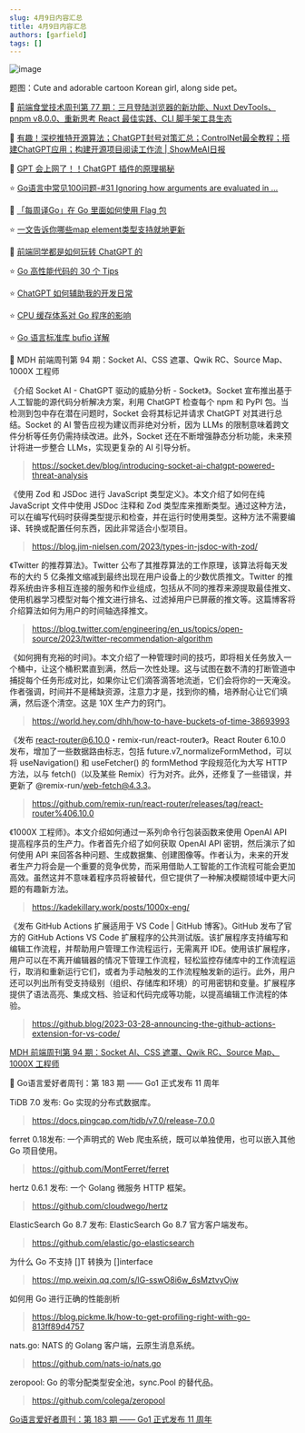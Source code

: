 ```yaml
---
slug: 4月9日内容汇总
title: 4月9日内容汇总
authors: [garfield]
tags: []
---
```


![image](https://img.alicdn.com/imgextra/i3/O1CN01AjgrL01ifZMDpdUyP_!!6000000004440-2-tps-1344-896.png_1200x1200.jpg)

题图：Cute and adorable cartoon Korean girl, along side pet。

📒 [前端食堂技术周刊第 77 期：三月登陆浏览器的新功能、Nuxt DevTools、pnpm v8.0.0、重新思考 React 最佳实践、CLI 脚手架工具生态](https://juejin.cn/post/7217780935536705591)

📒 [有趣！深挖推特开源算法；ChatGPT封号对策汇总；ControlNet最全教程；搭建ChatGPT应用；构建开源项目阅读工作流 | ShowMeAI日报](https://juejin.cn/post/7217741020372910137)

📒 [GPT 会上网了！！ChatGPT 插件的原理揭秘](https://mp.weixin.qq.com/s/30Cnls4jqNjAHDipWruxdw)

⭐️ [Go语言中常见100问题-#31 Ignoring how arguments are evaluated in ...](https://mp.weixin.qq.com/s/cuJAYXGOleUt0FG5brX8ng)

📒 [「每周译Go」在 Go 里面如何使用 Flag 包](https://mp.weixin.qq.com/s/ZmZwEUsyna1YlflGPX-2Bg)

⭐️ [一文告诉你哪些map element类型支持就地更新](https://mp.weixin.qq.com/s/0TnAPFib82KC-BIL-uhMWw)

📒 [前端同学都是如何玩转 ChatGPT 的](https://mp.weixin.qq.com/s/b7LByqI5mEVuTqs2YNibIQ)

⭐️ [Go 高性能代码的 30 个 Tips](https://mp.weixin.qq.com/s/E5R09RHPhnTy59iuLZJoaw)

⭐️ [ChatGPT 如何辅助我的开发日常](https://mp.weixin.qq.com/s/7qKWdpffFG90qWXMsr_VhQ)

⭐️ [CPU 缓存体系对 Go 程序的影响](https://mp.weixin.qq.com/s/Yi0eGTzrT7mtkpebmLXqVA)

⭐️ [Go 语言标准库 bufio 详解](https://mp.weixin.qq.com/s/aP9bT4UL1MK5EDx18WfvmQ)

📒 MDH 前端周刊第 94 期：Socket AI、CSS 遮罩、Qwik RC、Source Map、1000X 工程师

《介绍 Socket AI - ChatGPT 驱动的威胁分析 - Socket》。Socket 宣布推出基于人工智能的源代码分析解决方案，利用 ChatGPT 检查每个 npm 和 PyPI 包。当检测到包中存在潜在问题时，Socket 会将其标记并请求 ChatGPT 对其进行总结。Socket 的 AI 警告应视为建议而非绝对分析，因为 LLMs 的限制意味着跨文件分析等任务仍需持续改进。此外，Socket 还在不断增强静态分析功能，未来预计将进一步整合 LLMs，实现更复杂的 AI 引导分析。

> https://socket.dev/blog/introducing-socket-ai-chatgpt-powered-threat-analysis

《使用 Zod 和 JSDoc 进行 JavaScript 类型定义》。本文介绍了如何在纯 JavaScript 文件中使用 JSDoc 注释和 Zod 类型库来推断类型。通过这种方法，可以在编写代码时获得类型提示和检查，并在运行时使用类型。这种方法不需要编译、转换或配置任何东西，因此非常适合小型项目。

> https://blog.jim-nielsen.com/2023/types-in-jsdoc-with-zod/

《Twitter 的推荐算法》。Twitter 公布了其推荐算法的工作原理，该算法将每天发布的大约 5 亿条推文缩减到最终出现在用户设备上的少数优质推文。Twitter 的推荐系统由许多相互连接的服务和作业组成，包括从不同的推荐来源提取最佳推文、使用机器学习模型对每个推文进行排名、过滤掉用户已屏蔽的推文等。这篇博客将介绍算法如何为用户的时间轴选择推文。

> https://blog.twitter.com/engineering/en_us/topics/open-source/2023/twitter-recommendation-algorithm

《如何拥有充裕的时间》。本文介绍了一种管理时间的技巧，即将相关任务放入一个桶中，让这个桶积累直到满，然后一次性处理。这与试图在数不清的打断管道中捕捉每个任务形成对比，如果你让它们滴答滴答地流逝，它们会将你的一天淹没。作者强调，时间并不是稀缺资源，注意力才是，找到你的桶，培养耐心让它们填满，然后逐个清空。这是 10X 生产力的窍门。

> https://world.hey.com/dhh/how-to-have-buckets-of-time-38693993

《发布 react-router@6.10.0・remix-run/react-router》。React Router 6.10.0 发布，增加了一些数据路由标志，包括 future.v7_normalizeFormMethod，可以将 useNavigation() 和 useFetcher() 的 formMethod 字段规范化为大写 HTTP 方法，以与 fetch()（以及某些 Remix）行为对齐。此外，还修复了一些错误，并更新了 @remix-run/web-fetch@4.3.3。

> https://github.com/remix-run/react-router/releases/tag/react-router%406.10.0

《1000X 工程师》。本文介绍如何通过一系列命令行包装函数来使用 OpenAI API 提高程序员的生产力。作者首先介绍了如何获取 OpenAI API 密钥，然后演示了如何使用 API 来回答各种问题、生成数据集、创建图像等。作者认为，未来的开发者生产力将会是一个重要的竞争优势，而采用借助人工智能的工作流程可能会更加高效。虽然这并不意味着程序员将被替代，但它提供了一种解决模糊领域中更大问题的有趣新方法。

> https://kadekillary.work/posts/1000x-eng/

《发布 GitHub Actions 扩展适用于 VS Code | GitHub 博客》。GitHub 发布了官方的 GitHub Actions VS Code 扩展程序的公共测试版。该扩展程序支持编写和编辑工作流程，并帮助用户管理工作流程运行，无需离开 IDE。使用该扩展程序，用户可以在不离开编辑器的情况下管理工作流程，轻松监控存储库中的工作流程运行，取消和重新运行它们，或者为手动触发的工作流程触发新的运行。此外，用户还可以列出所有受支持级别（组织、存储库和环境）的可用密钥和变量。扩展程序提供了语法高亮、集成文档、验证和代码完成等功能，以提高编辑工作流程的体验。

> https://github.blog/2023-03-28-announcing-the-github-actions-extension-for-vs-code/

[MDH 前端周刊第 94 期：Socket AI、CSS 遮罩、Qwik RC、Source Map、1000X 工程师](https://mdhweekly.com/weekly/issue-0094)

📒 Go语言爱好者周刊：第 183 期 —— Go1 正式发布 11 周年

TiDB 7.0 发布: Go 实现的分布式数据库。

> https://docs.pingcap.com/tidb/v7.0/release-7.0.0

ferret 0.18发布: 一个声明式的 Web 爬虫系统，既可以单独使用，也可以嵌入其他 Go 项目使用。

> https://github.com/MontFerret/ferret

hertz 0.6.1 发布: 一个 Golang 微服务 HTTP 框架。

> https://github.com/cloudwego/hertz

ElasticSearch Go 8.7 发布: ElasticSearch Go 8.7 官方客户端发布。

> https://github.com/elastic/go-elasticsearch

为什么 Go 不支持 []T 转换为 []interface

> https://mp.weixin.qq.com/s/lG-sswO8i6w_6sMztvyOjw

如何用 Go 进行正确的性能剖析

> https://blog.pickme.lk/how-to-get-profiling-right-with-go-813ff89d4757

nats.go: NATS 的 Golang 客户端，云原生消息系统。

> https://github.com/nats-io/nats.go

zeropool: Go 的零分配类型安全池，sync.Pool 的替代品。

> https://github.com/colega/zeropool

[Go语言爱好者周刊：第 183 期 —— Go1 正式发布 11 周年](https://mp.weixin.qq.com/s/GrURoKwn9sdazO8UxQBxBQ)
